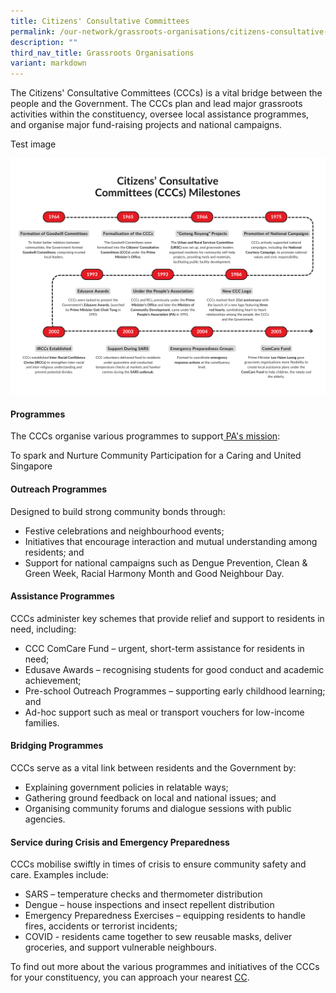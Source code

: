 ```yaml
---
title: Citizens' Consultative Committees
permalink: /our-network/grassroots-organisations/citizens-consultative-committees/
description: ""
third_nav_title: Grassroots Organisations
variant: markdown
---
```

The Citizens' Consultative Committees (CCCs) is a vital bridge between the people and the Government. The CCCs plan and lead major grassroots activities within the constituency, oversee local assistance programmes, and organise major fund-raising projects and national campaigns.

Test image 

![](/images/CCC60_Timeline_Image_1.png)

####  Programmes

The CCCs organise various programmes to support[ PA's mission](https://www.pa.gov.sg/about-us/about-pa/):

To spark and Nurture Community Participation for a Caring and United Singapore

#### Outreach Programmes

Designed to build strong community bonds through:
* Festive celebrations and neighbourhood events;
* Initiatives that encourage interaction and mutual understanding among residents; and
*  Support for national campaigns such as Dengue Prevention, Clean & Green Week, Racial Harmony Month and Good Neighbour Day.

#### Assistance Programmes

 CCCs administer key schemes that provide relief and support to residents in need, including:
 
*  CCC ComCare Fund – urgent, short-term assistance for residents in need;
*  Edusave Awards – recognising students for good conduct and academic achievement;
*  Pre-school Outreach Programmes – supporting early childhood learning; and
*  Ad-hoc support such as meal or transport vouchers for low-income families.


#### Bridging Programmes

CCCs serve as a vital link between residents and the Government by:

* Explaining government policies in relatable ways;
* Gathering ground feedback on local and national issues; and
* Organising community forums and dialogue sessions with public agencies.
     
#### Service during Crisis and Emergency Preparedness

CCCs mobilise swiftly in times of crisis to ensure community safety and care.
Examples include:
* SARS – temperature checks and thermometer distribution
* Dengue – house inspections and insect repellent distribution
* Emergency Preparedness Exercises – equipping residents to handle fires, accidents or terrorist incidents;
* COVID - residents came together to sew reusable masks, deliver groceries, and support vulnerable neighbours.



To find out more about the various programmes and initiatives of the CCCs for your constituency, you can approach your nearest [CC](https://www.onepa.gov.sg/cc).